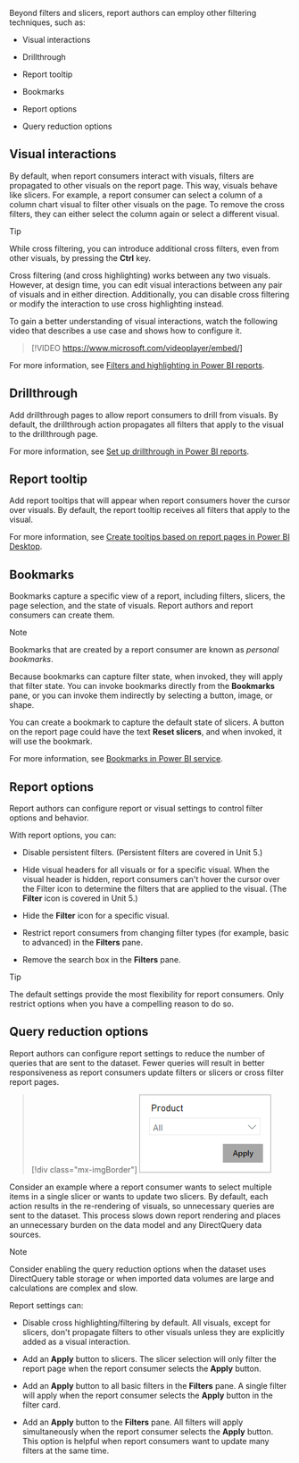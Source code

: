Beyond filters and slicers, report authors can employ other filtering techniques, such as:

-   Visual interactions

-   Drillthrough

-   Report tooltip

-   Bookmarks

-   Report options

-   Query reduction options

## Visual interactions

By default, when report consumers interact with visuals, filters are propagated to other visuals on the report page. This way, visuals behave like slicers. For example, a report consumer can select a column of a column chart visual to filter other visuals on the page. To remove the cross filters, they can either select the column again or select a different visual.

> [!TIP]
> While cross filtering, you can introduce additional cross filters, even from other visuals, by pressing the **Ctrl** key.

Cross filtering (and cross highlighting) works between any two visuals. However, at design time, you can edit visual interactions between any pair of visuals and in either direction. Additionally, you can disable cross filtering or modify the interaction to use cross highlighting instead.

To gain a better understanding of visual interactions, watch the following video that describes a use case and shows how to configure it.

> [!VIDEO https://www.microsoft.com/videoplayer/embed/]

For more information, see [Filters and highlighting in Power BI reports](/power-bi/create-reports/power-bi-reports-filters-and-highlighting/?azure-portal=true).

## Drillthrough

Add drillthrough pages to allow report consumers to drill from visuals. By default, the drillthrough action propagates all filters that apply to the visual to the drillthrough page.

For more information, see [Set up drillthrough in Power BI reports](/power-bi/create-reports/desktop-drillthrough/?azure-portal=true).

## Report tooltip

Add report tooltips that will appear when report consumers hover the cursor over visuals. By default, the report tooltip receives all filters that apply to the visual.

For more information, see [Create tooltips based on report pages in Power BI Desktop](m/power-bi/create-reports/desktop-tooltips/?azure-portal=true).

## Bookmarks

Bookmarks capture a specific view of a report, including filters, slicers, the page selection, and the state of visuals. Report authors and report consumers can create them.

> [!NOTE]
> Bookmarks that are created by a report consumer are known as *personal bookmarks*.

Because bookmarks can capture filter state, when invoked, they will apply that filter state. You can invoke bookmarks directly from the **Bookmarks** pane, or you can invoke them indirectly by selecting a button, image, or shape.

You can create a bookmark to capture the default state of slicers. A button on the report page could have the text **Reset slicers**, and when invoked, it will use the bookmark.

For more information, see [Bookmarks in Power BI service](/power-bi/consumer/end-user-bookmarks/?azure-portal=true).

## Report options

Report authors can configure report or visual settings to control filter options and behavior.

With report options, you can:

-   Disable persistent filters. (Persistent filters are covered in Unit 5.)

-   Hide visual headers for all visuals or for a specific visual. When the visual header is hidden, report consumers can't hover the cursor over the Filter icon to determine the filters that are applied to the visual. (The **Filter** icon is covered in Unit 5.)

-   Hide the **Filter** icon for a specific visual.

-   Restrict report consumers from changing filter types (for example, basic to advanced) in the **Filters** pane.

-   Remove the search box in the **Filters** pane.

> [!TIP]
> The default settings provide the most flexibility for report consumers. Only restrict options when you have a compelling reason to do so.

## Query reduction options

Report authors can configure report settings to reduce the number of queries that are sent to the dataset. Fewer queries will result in better responsiveness as report consumers update filters or slicers or cross filter report pages.

> [!div class="mx-imgBorder"]
> [![Screenshot of a product dropdown slicer with apply button.](../media/query-reduction-apply-button.png)](../media/query-reduction-apply-button.png#lightbox)

Consider an example where a report consumer wants to select multiple items in a single slicer or wants to update two slicers. By default, each action results in the re-rendering of visuals, so unnecessary queries are sent to the dataset. This process slows down report rendering and places an unnecessary burden on the data model and any DirectQuery data sources.

> [!NOTE]
> Consider enabling the query reduction options when the dataset uses DirectQuery table storage or when imported data volumes are large and calculations are complex and slow.

Report settings can:

-   Disable cross highlighting/filtering by default. All visuals, except for slicers, don't propagate filters to other visuals unless they are explicitly added as a visual interaction.

-   Add an **Apply** button to slicers. The slicer selection will only filter the report page when the report consumer selects the **Apply** button.

-   Add an **Apply** button to all basic filters in the **Filters** pane. A single filter will apply when the report consumer selects the **Apply** button in the filter card.

-   Add an **Apply** button to the **Filters** pane. All filters will apply simultaneously when the report consumer selects the **Apply** button. This option is helpful when report consumers want to update many filters at the same time.
